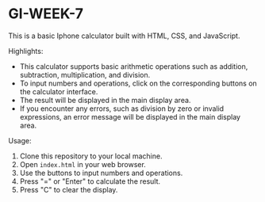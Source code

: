 # GI-WEEK-7
This is a basic Iphone calculator built with HTML, CSS, and JavaScript.

Highlights:
- This calculator supports basic arithmetic operations such as addition, subtraction, multiplication, and division.
- To input numbers and operations, click on the corresponding buttons on the calculator interface.
- The result will be displayed in the main display area.
- If you encounter any errors, such as division by zero or invalid expressions, an error message will be displayed in the main display area.

Usage:
1. Clone this repository to your local machine.
2. Open `index.html` in your web browser.
3. Use the buttons to input numbers and operations.
4. Press "=" or "Enter" to calculate the result.
5. Press "C" to clear the display.
